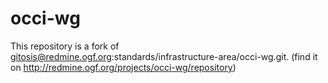 occi-wg
=======

This repository is a fork of gitosis@redmine.ogf.org:standards/infrastructure-area/occi-wg.git.
(find it on http://redmine.ogf.org/projects/occi-wg/repository)
